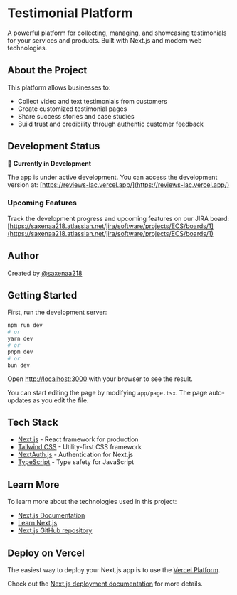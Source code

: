 # Testimonial Platform

A powerful platform for collecting, managing, and showcasing testimonials for your services and products. Built with Next.js and modern web technologies.

## About the Project

This platform allows businesses to:
- Collect video and text testimonials from customers
- Create customized testimonial pages
- Share success stories and case studies
- Build trust and credibility through authentic customer feedback

## Development Status

🚧 **Currently in Development**

The app is under active development. You can access the development version at:
[https://reviews-lac.vercel.app/](https://reviews-lac.vercel.app/)

### Upcoming Features
Track the development progress and upcoming features on our JIRA board:
[https://saxenaa218.atlassian.net/jira/software/projects/ECS/boards/1](https://saxenaa218.atlassian.net/jira/software/projects/ECS/boards/1)

## Author

Created by [@saxenaa218](https://github.com/saxenaa218)

## Getting Started

First, run the development server:

```bash
npm run dev
# or
yarn dev
# or
pnpm dev
# or
bun dev
```

Open [http://localhost:3000](http://localhost:3000) with your browser to see the result.

You can start editing the page by modifying `app/page.tsx`. The page auto-updates as you edit the file.

## Tech Stack

- [Next.js](https://nextjs.org/) - React framework for production
- [Tailwind CSS](https://tailwindcss.com/) - Utility-first CSS framework
- [NextAuth.js](https://next-auth.js.org/) - Authentication for Next.js
- [TypeScript](https://www.typescriptlang.org/) - Type safety for JavaScript

## Learn More

To learn more about the technologies used in this project:

- [Next.js Documentation](https://nextjs.org/docs)
- [Learn Next.js](https://nextjs.org/learn)
- [Next.js GitHub repository](https://github.com/vercel/next.js/)

## Deploy on Vercel

The easiest way to deploy your Next.js app is to use the [Vercel Platform](https://vercel.com/new?utm_medium=default-template&filter=next.js&utm_source=create-next-app&utm_campaign=create-next-app-readme).

Check out the [Next.js deployment documentation](https://nextjs.org/docs/deployment) for more details.
